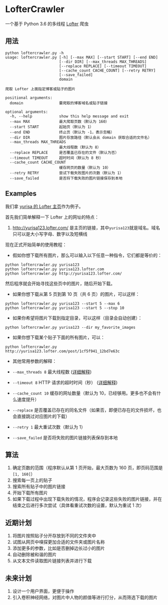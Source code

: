 # LofterCrawler

一个基于 Python 3.6 的多线程 [Lofter](http://www.lofter.com/) 爬虫

## 用法
```
python loftercrawler.py -h
usage: loftercrawler.py [-h] [--max MAX] [--start START] [--end END]
                        [--dir DIR] [--max_threads MAX_THREADS]
                        [--replace REPLACE] [--timeout TIMEOUT]
                        [--cache_count CACHE_COUNT] [--retry RETRY]
                        [--save_failed]
                        domain

爬取 Lofter 上面指定博客或贴子的图片

positional arguments:
  domain                要爬取的博客域名或贴子链接

optional arguments:
  -h, --help            show this help message and exit
  --max MAX             最大爬取页数（默认为 160）
  --start START         起始页（默认为 1）
  --end END             终止页（默认为 -1，表示忽略）
  --dir DIR             图片存放路径（默认会从 domain 获取合适的文件名）
  --max_threads MAX_THREADS
                        最大线程数（默认为 8）
  --replace REPLACE     是否覆盖已存在的文件（默认为否）
  --timeout TIMEOUT     超时时间（默认为 8 秒）
  --cache_count CACHE_COUNT
                        缓存网页的数量（默认为 10）
  --retry RETRY         尝试下载失败图片的次数（默认为 1）
  --save_failed         是否将下载失败的图片链接保存到本地
```

## Examples

我们拿 [yurisa 的 Lofter 主页](http://yurisa123.lofter.com/)作为例子。

首先我们简单解释一下 Lofter 上的网址的特点：

1. http://yurisa123.lofter.com/ 是主页的链接，其中`yurisa123`就是域名。域名只可以是大小写字母、数字以及短横线

现在正式开始简单的使用教程：

- 假如你想下载所有图片，那么可以输入以下任意一种指令，它们都是等价的：

```shell
python loftercrawler.py yurisa123
python loftercrawler.py yurisa123.lofter.com
python loftercrawler.py http://yurisa123.lofter.com/
```

然后程序就会开始寻找这些页中的图片，随后开始下载。

- 如果你想下载从第 5 页到第 10 页（共 6 页）的图片，可以这样：

```shell
python loftercrawler.py yurisa123 --start 5 --max 6
python loftercrawler.py yurisa123 --start 5 --stop 10
```

- 如果你希望将图片下载到指定目录，可以这样（目录会自动创建）：

```shell
python loftercrawler.py yurisa123 --dir my_favorite_images
```

- 如果你想下载某个贴子下面的所有图片，可以：

```shell
python loftercrawler.py http://yurisa123.lofter.com/post/1cf5f941_12bd7e63c
```

- 其他常用参数的解释：

- `--max_threads 8` 最大线程数 ([详细解释](https://docs.python.org/3.6/library/multiprocessing.html#using-a-pool-of-workers))

- `--timeout 8` HTTP 请求的超时时间（秒） ([详细解释](http://docs.python-requests.org/en/master/user/advanced/#timeouts))

- `--cache_count 10` 缓存的网址数量（默认为 10，已经够用。更多也不会有什么速度提升）

- `--replace` 是否覆盖已存在的同名文件（如果否，即便已存在的文件损坏，也会直接跳过对应图片的下载）

- `--retry 1` 最大重试次数（默认为 1）

- `--save_failed` 是否将失败的图片链接列表保存到本地


## 算法

1. 确定页数的范围（程序默认从第 1 页开始，最大页数为 160 页，即页码范围是 `[1, 160]`）
1. 搜索每一页上的贴子
1. 搜索所有贴子中的图片链接
1. 开始下载所有图片
1. 如果下载过程中出现下载失败的情况，程序会记录这些失败的图片链接，并在结束之后进行多次尝试（具体看重试次数的设置，默认为重试 1 次）

## 近期计划

1. 将图片按照贴子分开存放到不同的文件夹中
1. 试图从网页中嗅探更加合适的文件夹或图片名称
1. 添加更多的参数，比如是否删掉边长过小的图片
1. 自动删除被和谐的图片
1. 从文本文件读取图片链接列表并进行下载

## 未来计划

1. 设计一个用户界面，更便于操作
1. 引入卷积神经网络，对图片中人物的颜值等进行打分，从而筛选下载的图片
